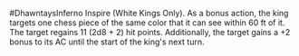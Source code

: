 #DhawntaysInferno 
Inspire (White Kings Only). As a bonus action, the king targets one chess piece of the same color that it can see within 60 ft of it. The target regains 11 (2d8 + 2) hit points. Additionally, the target gains a +2 bonus to its AC until the start of the king's next turn.